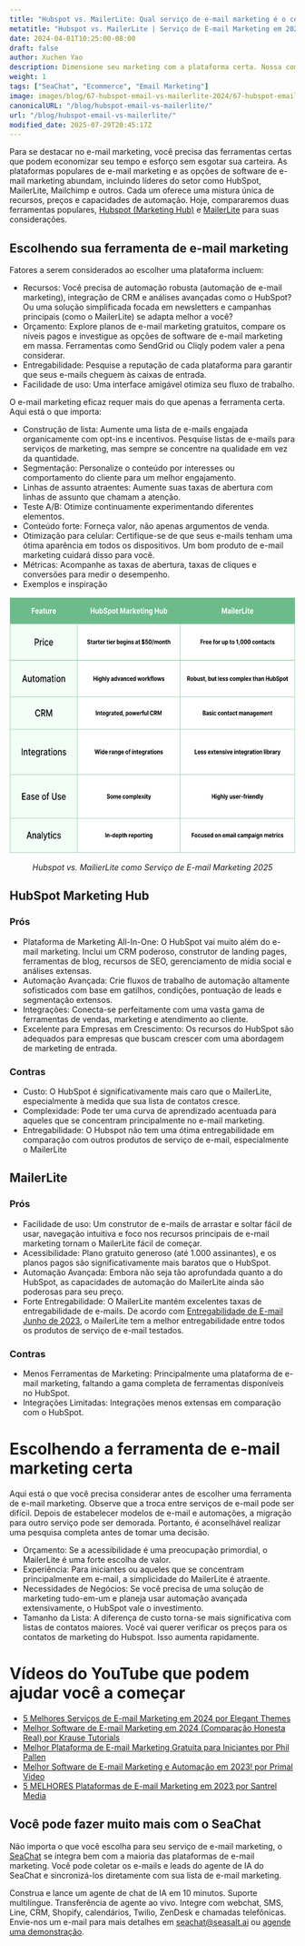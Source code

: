```yaml
---
title: "Hubspot vs. MailerLite: Qual serviço de e-mail marketing é o certo para você em 2025?"
metatitle: "Hubspot vs. MailerLite | Serviço de E-mail Marketing em 2025"
date: 2024-04-01T10:25:00-08:00
draft: false
author: Xuchen Yao
description: Dimensione seu marketing com a plataforma certa. Nossa comparação entre HubSpot e MailerLite revela a melhor ferramenta para aumentar o engajamento, otimizar fluxos de trabalho e economizar seu dinheiro.
weight: 1
tags: ["SeaChat", "Ecommerce", "Email Marketing"]
image: images/blog/67-hubspot-email-vs-mailerlite-2024/67-hubspot-email-vs-mailerlite-2024.jpg
canonicalURL: "/blog/hubspot-email-vs-mailerlite/"
url: "/blog/hubspot-email-vs-mailerlite/"
modified_date: 2025-07-29T20:45:17Z
---
```


Para se destacar no e-mail marketing, você precisa das ferramentas certas que podem economizar seu tempo e esforço sem esgotar sua carteira. As plataformas populares de e-mail marketing e as opções de software de e-mail marketing abundam, incluindo líderes do setor como HubSpot, MailerLite, Mailchimp e outros. Cada um oferece uma mistura única de recursos, preços e capacidades de automação. Hoje, compararemos duas ferramentas populares, [Hubspot (Marketing Hub)](https://www.hubspot.com/products/marketing/professional) e [MailerLite](https://www.mailerlite.com/) para suas considerações.


## Escolhendo sua ferramenta de e-mail marketing

Fatores a serem considerados ao escolher uma plataforma incluem:

- Recursos: Você precisa de automação robusta (automação de e-mail marketing), integração de CRM e análises avançadas como o HubSpot? Ou uma solução simplificada focada em newsletters e campanhas principais (como o MailerLite) se adapta melhor a você?
- Orçamento: Explore planos de e-mail marketing gratuitos, compare os níveis pagos e investigue as opções de software de e-mail marketing em massa. Ferramentas como SendGrid ou Cliqly podem valer a pena considerar.
- Entregabilidade: Pesquise a reputação de cada plataforma para garantir que seus e-mails cheguem às caixas de entrada.
- Facilidade de uso: Uma interface amigável otimiza seu fluxo de trabalho.

O e-mail marketing eficaz requer mais do que apenas a ferramenta certa. Aqui está o que importa:

- Construção de lista: Aumente uma lista de e-mails engajada organicamente com opt-ins e incentivos. Pesquise listas de e-mails para serviços de marketing, mas sempre se concentre na qualidade em vez da quantidade.
- Segmentação: Personalize o conteúdo por interesses ou comportamento do cliente para um melhor engajamento.
- Linhas de assunto atraentes: Aumente suas taxas de abertura com linhas de assunto que chamam a atenção.
- Teste A/B: Otimize continuamente experimentando diferentes elementos.
- Conteúdo forte: Forneça valor, não apenas argumentos de venda.
- Otimização para celular: Certifique-se de que seus e-mails tenham uma ótima aparência em todos os dispositivos. Um bom produto de e-mail marketing cuidará disso para você.
- Métricas: Acompanhe as taxas de abertura, taxas de cliques e conversões para medir o desempenho.
- Exemplos e inspiração


<center>
<img height="450px" src="/images/blog/67-hubspot-email-vs-mailerlite-2024/hubspot-and-mailerlite-email-marketing-service-comparison-2024.png" alt="Comparação de serviços de e-mail marketing Hubspot vs. MailerLite 2025"/>

*Hubspot vs. MailierLite como Serviço de E-mail Marketing 2025*
</center>

## HubSpot Marketing Hub

### Prós

- Plataforma de Marketing All-In-One: O HubSpot vai muito além do e-mail marketing. Inclui um CRM poderoso, construtor de landing pages, ferramentas de blog, recursos de SEO, gerenciamento de mídia social e análises extensas.
- Automação Avançada: Crie fluxos de trabalho de automação altamente sofisticados com base em gatilhos, condições, pontuação de leads e segmentação extensos.
- Integrações: Conecta-se perfeitamente com uma vasta gama de ferramentas de vendas, marketing e atendimento ao cliente.
- Excelente para Empresas em Crescimento: Os recursos do HubSpot são adequados para empresas que buscam crescer com uma abordagem de marketing de entrada.

### Contras

- Custo: O HubSpot é significativamente mais caro que o MailerLite, especialmente à medida que sua lista de contatos cresce.
- Complexidade: Pode ter uma curva de aprendizado acentuada para aqueles que se concentram principalmente no e-mail marketing.
- Entregabilidade: O Hubspot não tem uma ótima entregabilidade em comparação com outros produtos de serviço de e-mail, especialmente o MailerLite

## MailerLite

### Prós

- Facilidade de uso: Um construtor de e-mails de arrastar e soltar fácil de usar, navegação intuitiva e foco nos recursos principais de e-mail marketing tornam o MailerLite fácil de começar.
- Acessibilidade: Plano gratuito generoso (até 1.000 assinantes), e os planos pagos são significativamente mais baratos que o HubSpot.
- Automação Avançada: Embora não seja tão aprofundada quanto a do HubSpot, as capacidades de automação do MailerLite ainda são poderosas para seu preço.
- Forte Entregabilidade: O MailerLite mantém excelentes taxas de entregabilidade de e-mails. De acordo com [Entregabilidade de E-mail Junho de 2023](https://www.emailtooltester.com/en/blog/email-deliverability-june-2023/), o MailerLite tem a melhor entregabilidade entre todos os produtos de serviço de e-mail testados.

### Contras

- Menos Ferramentas de Marketing: Principalmente uma plataforma de e-mail marketing, faltando a gama completa de ferramentas disponíveis no HubSpot.
- Integrações Limitadas: Integrações menos extensas em comparação com o HubSpot.

# Escolhendo a ferramenta de e-mail marketing certa

Aqui está o que você precisa considerar antes de escolher uma ferramenta de e-mail marketing. Observe que a troca entre serviços de e-mail pode ser difícil. Depois de estabelecer modelos de e-mail e automações, a migração para outro serviço pode ser demorada. Portanto, é aconselhável realizar uma pesquisa completa antes de tomar uma decisão.

- Orçamento: Se a acessibilidade é uma preocupação primordial, o MailerLite é uma forte escolha de valor.
- Experiência: Para iniciantes ou aqueles que se concentram principalmente em e-mail, a simplicidade do MailerLite é atraente.
- Necessidades de Negócios: Se você precisa de uma solução de marketing tudo-em-um e planeja usar automação avançada extensivamente, o HubSpot vale o investimento.
- Tamanho da Lista: A diferença de custo torna-se mais significativa com listas de contatos maiores. Você vai querer verificar os preços para os contatos de marketing do Hubspot. Isso aumenta rapidamente.


# Vídeos do YouTube que podem ajudar você a começar

- [5 Melhores Serviços de E-mail Marketing em 2024 por Elegant Themes](https://www.youtube.com/watch?v=FWxgafQAiUI)
- [Melhor Software de E-mail Marketing em 2024 (Comparação Honesta Real) por Krause Tutorials](https://www.youtube.com/watch?v=HM-FxC1jbJ4)
- [Melhor Plataforma de E-mail Marketing Gratuita para Iniciantes por Phil Pallen](https://www.youtube.com/watch?v=aDXsec1WIcM)
- [Melhor Software de E-mail Marketing e Automação em 2023! por Primal Video](https://www.youtube.com/watch?v=ue64tBgnagA)
- [5 MELHORES Plataformas de E-mail Marketing em 2023 por Santrel Media](https://www.youtube.com/watch?v=GvyNW2njcGE)

## Você pode fazer muito mais com o SeaChat

Não importa o que você escolha para seu serviço de e-mail marketing, o [SeaChat](https://chat.seasalt.ai/?utm_source=blog) se integra bem com a maioria das plataformas de e-mail marketing. Você pode coletar os e-mails e leads do agente de IA do SeaChat e sincronizá-los diretamente com sua lista de e-mail marketing.

Construa e lance um agente de chat de IA em 10 minutos. Suporte multilíngue. Transferência de agente ao vivo. Integre com webchat, SMS, Line, CRM, Shopify, calendários, Twilio, ZenDesk e chamadas telefônicas. Envie-nos um e-mail para mais detalhes em [seachat@seasalt.ai](mailto:seameet@seasalt.ai) ou [agende uma demonstração](https://meetings.hubspot.com/seasalt-ai/seasalt-meeting).
